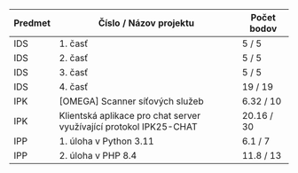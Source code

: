 | Predmet | Číslo / Názov projektu                                             | Počet bodov |
|---------|--------------------------------------------------------------------|-------------|
| IDS     | 1. časť                                                            | 5 / 5       |
| IDS     | 2. časť                                                            | 5 / 5       |
| IDS     | 3. časť                                                            | 5 / 5       |
| IDS     | 4. časť                                                            | 19 / 19     |
| IPK     | \[OMEGA\] Scanner síťových služeb                                  | 6.32 / 10   |
| IPK     | Klientská aplikace pro chat server využívající protokol IPK25-CHAT | 20.16 / 30  |
| IPP     | 1. úloha v Python 3.11                                             | 6.1 / 7     |
| IPP     | 2. úloha v PHP 8.4                                                 | 11.8 / 13   |
